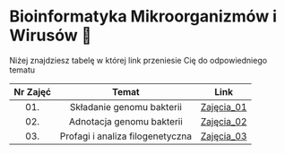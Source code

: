 # Bioinformatyka Mikroorganizmów i Wirusów 🧬

Niżej znajdziesz tabelę w której link przeniesie Cię do odpowiedniego tematu

| Nr Zajęć | Temat  | Link  |
|:---:|:---:|:---:|
| 01. | Składanie genomu bakterii | [Zajęcia_01](https://github.com/AvirFrog/bmiw/blob/main/Lab_01/README.md) |
| 02. | Adnotacja genomu bakterii | [Zajęcia_02](https://github.com/AvirFrog/bmiw/blob/main/Lab_02/README.md) |
| 03. | Profagi i analiza filogenetyczna | [Zajęcia_03](https://www.youtube.com/watch?v=dQw4w9WgXcQ) |

